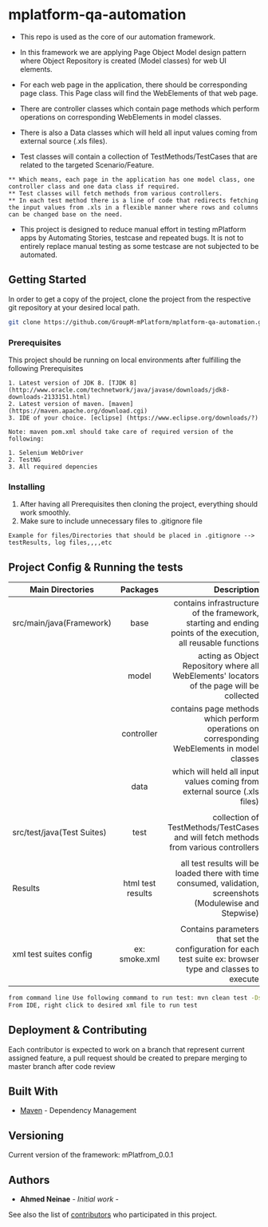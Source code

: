 # mplatform-qa-automation

* This repo is used as the core of our automation framework.

* In this framework we are applying Page Object Model design pattern where Object Repository is created (Model classes) for web UI elements.
* For each web page in the application, there should be corresponding page class. This Page class will find the WebElements of that web page.
* There are controller classes which contain page methods which perform operations on corresponding WebElements in model classes.
* There is also a Data classes which will held all input values coming from external source (.xls files).
* Test classes will contain a collection of TestMethods/TestCases that are related to the targeted Scenario/Feature.

```
** Which means, each page in the application has one model class, one controller class and one data class if required.
** Test classes will fetch methods from various controllers.
** In each test method there is a line of code that redirects fetching the input values from .xls in a flexible manner where rows and columns can be changed base on the need.
```

* This project is designed to reduce manual effort in testing mPlatform apps by Automating Stories, testcase and repeated bugs. It is not to entirely replace manual testing as some testcase are not subjected to be automated.

## Getting Started

In order to get a copy of the project, clone the project from the respective git repository at your desired local path.

```bash
git clone https://github.com/GroupM-mPlatform/mplatform-qa-automation.git
```

### Prerequisites

This project should be running on local environments after fulfilling the following Prerequisites

```
1. Latest version of JDK 8. [TJDK 8] (http://www.oracle.com/technetwork/java/javase/downloads/jdk8-downloads-2133151.html)
2. Latest version of maven. [maven] (https://maven.apache.org/download.cgi)
3. IDE of your choice. [eclipse] (https://www.eclipse.org/downloads/?)

Note: maven pom.xml should take care of required version of the following:

1. Selenium WebDriver
2. TestNG
3. All required depencies
```

### Installing

1. After having all Prerequisites then cloning the project, everything should work smoothly.
2. Make sure to include unnecessary files to .gitignore file


```
Example for files/Directories that should be placed in .gitignore --> testResults, log files,,,,etc
```


## Project Config & Running the tests


|       Main Directories    | Packages          |                                                Description                                                    |
| ------------------------- |:-----------------:| -------------------------------------------------------------------------------------------------------------:|
| src/main/java(Framework)  | base              | contains infrastructure of the framework, starting and ending points of the execution, all reusable functions |
|                           | model             | acting as Object Repository where all WebElements' locators of the page will be collected                     |
|                           | controller        | contains page methods which perform operations on corresponding WebElements in model classes                  |
|                           | data              | which will held all input values coming from external source (.xls files)                                     |
|                           |                   |                                                                                                               |
| src/test/java(Test Suites)| test              | collection of TestMethods/TestCases and will fetch methods from various controllers                           |
|                           |                   |                                                                                                               |
| Results                   | html test results | all test results will be loaded there with time consumed, validation, screenshots (Modulewise and Stepwise)   |
|                           |                   |                                                                                                               |
| xml test suites config    | ex: smoke.xml     | Contains parameters that set the configuration for each test suite ex: browser type and classes to execute    |

```bash
from command line Use following command to run test: mvn clean test -DsuiteXmlFile="SmokeTest"
From IDE, right click to desired xml file to run test
```



## Deployment & Contributing

Each contributor is expected to work on a branch that represent current assigned feature, a pull request should be created to prepare merging to master branch after code review

## Built With

* [Maven](https://maven.apache.org/) - Dependency Management

## Versioning

Current version of the framework: mPlatfrom_0.0.1

## Authors

* **Ahmed Neinae** - *Initial work* -

See also the list of [contributors](https://github.com/GroupM-mPlatform/mplatform-qa-automation/graphs/contributors) who participated in this project.